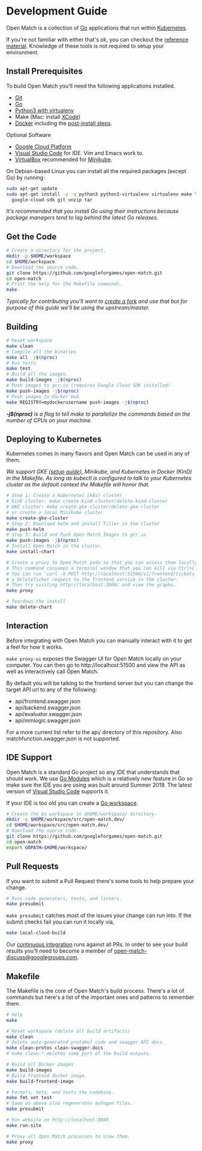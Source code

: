 # Development Guide

Open Match is a collection of [Go](https://golang.org/) applications that run
within [Kubernetes](https://kubernetes.io).

If you're not familiar with either that's ok, you can checkout the
[reference material](references.md). Knowledge of these tools is not
required to setup your environment.

## Install Prerequisites

To build Open Match you'll need the following applications installed.

 * [Git](https://git-scm.com/downloads)
 * [Go](https://golang.org/doc/install)
 * [Python3 with virtualenv](https://wiki.python.org/moin/BeginnersGuide/Download)
 * Make (Mac: install [XCode](https://itunes.apple.com/us/app/xcode/id497799835))
 * [Docker](https://docs.docker.com/install/) including the
   [post-install steps](https://docs.docker.com/install/linux/linux-postinstall/).

Optional Software

 * [Google Cloud Platform](gcloud.md)
 * [Visual Studio Code](https://code.visualstudio.com/Download) for IDE.
   Vim and Emacs work to.
 * [VirtualBox](https://www.virtualbox.org/wiki/Downloads) recommended for
   [Minikube](https://kubernetes.io/docs/tasks/tools/install-minikube/).

On Debian-based Linux you can install all the required packages (except Go) by
running:

```bash
sudo apt-get update
sudo apt-get install -y -q python3 python3-virtualenv virtualenv make \
  google-cloud-sdk git unzip tar
```

*It's recommended that you install Go using their instructions because package
managers tend to lag behind the latest Go releases.*

## Get the Code

```bash
# Create a directory for the project.
mkdir -p $HOME/workspace
cd $HOME/workspace
# Download the source code.
git clone https://github.com/googleforgames/open-match.git
cd open-match
# Print the help for the Makefile commands.
make
```

*Typically for contributing you'll want to
[create a fork](https://help.github.com/en/articles/fork-a-repo) and use that
but for purpose of this guide we'll be using the upstream/master.*

## Building

```bash
# Reset workspace
make clean
# Compile all the binaries
make all -j$(nproc)
# Run tests
make test
# Build all the images.
make build-images -j$(nproc)
# Push images to gcr.io (requires Google Cloud SDK installed)
make push-images -j$(nproc)
# Push images to Docker Hub
make REGISTRY=mydockerusername push-images -j$(nproc)
```

_**-j$(nproc)** is a flag to tell make to parallelize the commands based on
the number of CPUs on your machine._

## Deploying to Kubernetes

Kubernetes comes in many flavors and Open Match can be used in any of them.

_We support GKE ([setup guide](gcloud.md)), Minikube, and Kubernetes in Docker (KinD) in the Makefile.
As long as kubectl is configured to talk to your Kubernetes cluster as the
default context the Makefile will honor that._

```bash
# Step 1: Create a Kubernetes (k8s) cluster
# KinD cluster: make create-kind-cluster/delete-kind-cluster
# GKE cluster: make create-gke-cluster/delete-gke-cluster
# or create a local Minikube cluster
make create-gke-cluster
# Step 2: Download helm and install Tiller in the cluster
make push-helm
# Step 3: Build and Push Open Match Images to gcr.io
make push-images -j$(nproc)
# Install Open Match in the cluster.
make install-chart

# Create a proxy to Open Match pods so that you can access them locally.
# This command consumes a terminal window that you can kill via Ctrl+C.
# You can run `curl -X POST http://localhost:51504/v1/frontend/tickets` to send
# a DeleteTicket request to the frontend service in the cluster.
# Then try visiting http://localhost:3000/ and view the graphs.
make proxy

# Teardown the install
make delete-chart
```

## Interaction

Before integrating with Open Match you can manually interact with it to get a feel for how it works.

`make proxy-ui` exposes the Swagger UI for Open Match locally on your computer.
You can then go to http://localhost:51500 and view the API as well as interactively call Open Match.

By default you will be talking to the frontend server but you can change the target API url to any of the following:

 * api/frontend.swagger.json
 * api/backend.swagger.json
 * api/evaluator.swagger.json
 * api/mmlogic.swagger.json

For a more current list refer to the api/ directory of this repository. Also matchfunction.swagger.json is not supported.

## IDE Support

Open Match is a standard Go project so any IDE that understands that should
work. We use [Go Modules](https://github.com/golang/go/wiki/Modules) which is a
relatively new feature in Go so make sure the IDE you are using was built around
Summer 2019. The latest version of
[Visual Studio Code](https://code.visualstudio.com/download) supports it.

If your IDE is too old you can create a
[Go workspace](https://golang.org/doc/code.html#Workspaces).

```bash
# Create the Go workspace in $HOME/workspace/ directory.
mkdir -p $HOME/workspace/src/open-match.dev/
cd $HOME/workspace/src/open-match.dev/
# Download the source code.
git clone https://github.com/googleforgames/open-match.git
cd open-match
export GOPATH=$HOME/workspace/
```

## Pull Requests

If you want to submit a Pull Request there's some tools to help prepare your
change.

```bash
# Runs code generators, tests, and linters.
make presubmit
```

`make presubmit` catches most of the issues your change can run into. If the
submit checks fail you can run it locally via,

```bash
make local-cloud-build
```

Our [continuous integration](https://console.cloud.google.com/cloud-build/builds?project=open-match-build)
runs against all PRs. In order to see your build results you'll need to
become a member of
[open-match-discuss@googlegroups.com](https://groups.google.com/forum/#!forum/open-match-discuss).


## Makefile

The Makefile is the core of Open Match's build process. There's a lot of
commands but here's a list of the important ones and patterns to remember them.

```bash
# Help
make

# Reset workspace (delete all build artifacts)
make clean
# Delete auto-generated protobuf code and swagger API docs.
make clean-protos clean-swagger-docs
# make clean-* deletes some part of the build outputs.

# Build all Docker images
make build-images
# Build frontend docker image.
make build-frontend-image

# Formats, Vets, and tests the codebase.
make fmt vet test
# Same as above also regenerates autogen files.
make presubmit

# Run website on http://localhost:8080
make run-site

# Proxy all Open Match processes to view them.
make proxy
```
